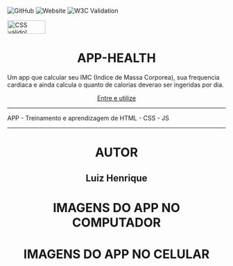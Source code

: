 ![GitHub](https://img.shields.io/github/license/luizynhoo/get)
![Website](https://img.shields.io/website?url=https%3A%2F%2Fluizynhoo.github.io%2Fget%2F)
![W3C Validation](https://img.shields.io/w3c-validation/html?targetUrl=https%3A%2F%2Fluizynhoo.github.io%2Fget%2F)


<p>
    <a href="https://jigsaw.w3.org/css-validator/check/referer">
        <img style="border:0;width:88px;height:31px"
            src="https://jigsaw.w3.org/css-validator/images/vcss-blue"
            alt="CSS válido!" />
    </a>
</p>
<div align="center">
    <h1>APP-HEALTH</h1>
</div>

Um app que calcular seu IMC (Indice de Massa Corporea), sua frequencia cardiaca e ainda calcula o quanto de calorias deverao ser ingeridas por dia.
    <div align="center">
        <a href="https://luizynhoo.github.io/App-Get/">Entre e utilize</a>
    </div>
<hr/>
APP - Treinamento e aprendizagem de HTML - CSS - JS
<hr/>
<div align="center">
<h1>AUTOR</h1>
<h2>Luiz Henrique</h2>
</div>

<div align="center">
<h1>IMAGENS DO APP NO COMPUTADOR</h1>
    
</div>

<div align="center">
<h1>IMAGENS DO APP NO CELULAR</h1>
    
</div>

